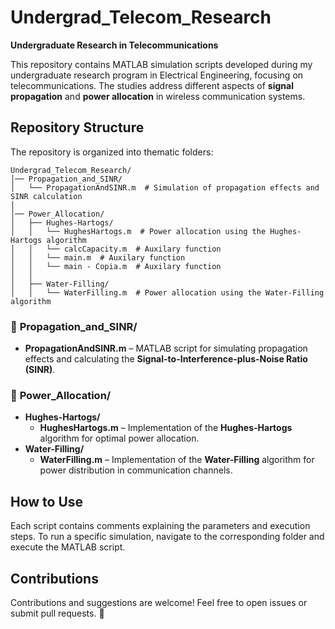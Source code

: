 # Undergrad_Telecom_Research  

**Undergraduate Research in Telecommunications**  

This repository contains MATLAB simulation scripts developed during my undergraduate research program in Electrical Engineering, focusing on telecommunications. The studies address different aspects of **signal propagation** and **power allocation** in wireless communication systems.  

## Repository Structure  

The repository is organized into thematic folders:  

```
Undergrad_Telecom_Research/
│── Propagation_and_SINR/
│   └── PropagationAndSINR.m  # Simulation of propagation effects and SINR calculation
│
│── Power_Allocation/
│   ├── Hughes-Hartogs/
│   │   └── HughesHartogs.m  # Power allocation using the Hughes-Hartogs algorithm
│   │   └── calcCapacity.m  # Auxilary function
│   │   └── main.m  # Auxilary function
│   │   └── main - Copia.m  # Auxilary function
│   │
│   ├── Water-Filling/
│   │   └── WaterFilling.m  # Power allocation using the Water-Filling algorithm
```

### 📂 **Propagation_and_SINR/**  
- **PropagationAndSINR.m** – MATLAB script for simulating propagation effects and calculating the **Signal-to-Interference-plus-Noise Ratio (SINR)**.  

### 📂 **Power_Allocation/**  
- **Hughes-Hartogs/**  
  - **HughesHartogs.m** – Implementation of the **Hughes-Hartogs** algorithm for optimal power allocation.  
- **Water-Filling/**  
  - **WaterFilling.m** – Implementation of the **Water-Filling** algorithm for power distribution in communication channels.  

## How to Use  
Each script contains comments explaining the parameters and execution steps. To run a specific simulation, navigate to the corresponding folder and execute the MATLAB script.  

## Contributions  
Contributions and suggestions are welcome! Feel free to open issues or submit pull requests. 🚀  
